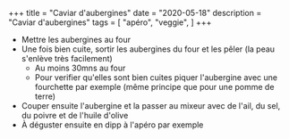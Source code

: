 +++
title = "Caviar d'aubergines"
date = "2020-05-18"
description = "Caviar d'aubergines"
tags = [
    "apéro",
    "veggie",
]
+++

* Mettre les aubergines au four
* Une fois bien cuite, sortir les aubergines du four et les pêler (la peau s'enlève très facilement)
    - Au moins 30mns au four
    - Pour verifier qu'elles sont bien cuites piquer l'aubergine avec une fourchette par exemple (même principe que pour une pomme de terre)
* Couper ensuite l'aubergine et la passer au mixeur avec de l'ail, du sel, du poivre et de l'huile d'olive
* À déguster ensuite en dipp à l'apéro par exemple
